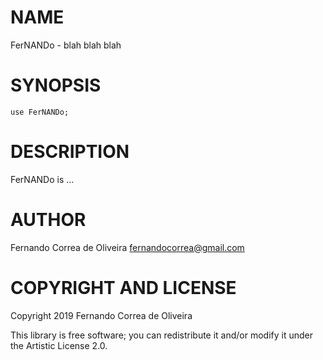 NAME
====

FerNANDo - blah blah blah

SYNOPSIS
========

```perl6
use FerNANDo;
```

DESCRIPTION
===========

FerNANDo is ...

AUTHOR
======

Fernando Correa de Oliveira <fernandocorrea@gmail.com>

COPYRIGHT AND LICENSE
=====================

Copyright 2019 Fernando Correa de Oliveira

This library is free software; you can redistribute it and/or modify it under the Artistic License 2.0.

